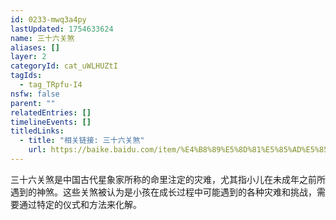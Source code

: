 ```yaml
---
id: 0233-mwq3a4py
lastUpdated: 1754633624
name: 三十六关煞
aliases: []
layer: 2
categoryId: cat_uWLHUZtI
tagIds:
  - tag_TRpfu-I4
nsfw: false
parent: ""
relatedEntries: []
timelineEvents: []
titledLinks:
  - title: "相关链接: 三十六关煞"
    url: https://baike.baidu.com/item/%E4%B8%89%E5%8D%81%E5%85%AD%E5%85%B3%E7%85%9E/1193567
---
```


三十六关煞是中国古代星象家所称的命里注定的灾难，尤其指小儿在未成年之前所遇到的神煞。这些关煞被认为是小孩在成长过程中可能遇到的各种灾难和挑战，需要通过特定的仪式和方法来化解。